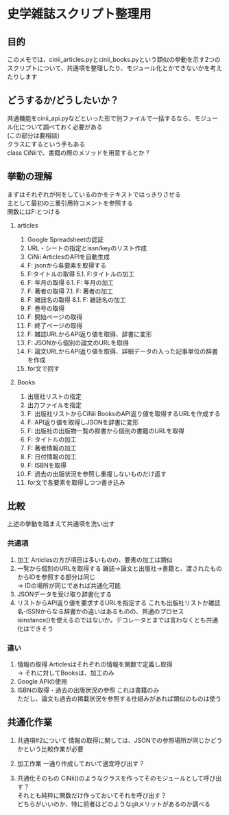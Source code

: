 # 史学雑誌スクリプト整理用
## 目的
   このメモでは、cinii_articles.pyとcinii_books.pyという類似の挙動を示す2つのスクリプトについて、共通項を整理したり、モジュール化とかできないかを考えたりします  

## どうするか/どうしたいか？
共通機能をcinii_api.pyなどといった形で別ファイルで一括するなら、モジュール化について調べておく必要がある  
(この部分は要相談)  
    クラスにするという手もある  
    class CiNiiで、書籍の際のメソッドを用意するとか？       


## 挙動の理解
まずはそれぞれが何をしているのかをテキストではっきりさせる  
主として最初の三重引用符コメントを参照する  
関数にはF:とつける

1. articles
    1. Google Spreadsheetの認証
    2. URL・シートの指定とissn/keyのリスト作成
    3. CiNii ArticlesのAPIを自動生成
    4. F: jsonから各要素を取得する
    5. F:タイトルの取得
        5.1. F:タイトルの加工
    6. F: 年月の取得
        6.1. F: 年月の加工
    7. F: 著者の取得
        7.1. F: 著者の加工
    8. F: 雑誌名の取得
        8.1. F: 雑誌名の加工
    9. F: 巻号の取得
    10. F: 開始ページの取得
    11. F: 終了ページの取得
    12. F: 雑誌URLからAPI返り値を取得、辞書に変形
    13. F: JSONから個別の論文のURLを取得
    14. F: 論文URLからAPI返り値を取得、詳細データの入った記事単位の辞書を作成
    15. for文で回す

2. Books
    1. 出版社リストの指定
    2. 出力ファイルを指定
    3. F: 出版社リストからCiNii BooksのAPI返り値を取得するURLを作成する
    4. F: API返り値を取得しJSONを辞書に変形
    5. F: 出版社の出版物一覧の辞書から個別の書籍のURLを取得
    6. F: タイトルの加工
    7. F: 著者情報の加工
    8. F: 日付情報の加工
    9. F: ISBNを取得
    10. F: 過去の出版状況を参照し重複しないものだけ返す
    11. for文で各要素を取得しつつ書き込み

## 比較
上述の挙動を踏まえて共通項を洗い出す  

### 共通項
1. 加工
    Articlesの方が項目は多いものの、要素の加工は類似
2. 一覧から個別のURLを取得する
    雑誌->論文と出版社->書籍と、渡されたものからIDを参照する部分は同じ  
        -> IDの場所が同じであれば共通化可能  
3. JSONデータを受け取り辞書化する
4. リストからAPI返り値を要求するURLを指定する
    これも出版社リストか雑誌名-ISSNからなる辞書かの違いはあるものの、共通のプロセス  
    isinstance()を使えるのではないか。デコレータとまでは言わなくとも共通化はできそう  
    

### 違い
1. 情報の取得
    Articlesはそれぞれの情報を関数で定義し取得  
    -> それに対してBooksは、加工のみ  
2. Google APIの使用
3. ISBNの取得・過去の出版状況の参照
    これは書籍のみ  
    ただし、論文も過去の掲載状況を参照する仕組みがあれば類似のものは使う  

## 共通化作業
1. 共通項#2について
情報の取得に関しては、JSONでの参照場所が同じかどうかという比較作業が必要  

2. 加工作業
一通り作成しておいて適宜呼び出す？

3. 共通化そのもの
CiNii()のようなクラスを作ってそのモジュールとして呼び出す？  
それとも純粋に関数だけ作っておいてそれを呼び出す？  
どちらがいいのか、特に前者はどのようなgitメリットがあるのか調べる  
